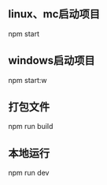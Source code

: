 ## linux、mc启动项目

npm start

## windows启动项目

npm start:w

## 打包文件 

npm run build

## 本地运行

npm run dev